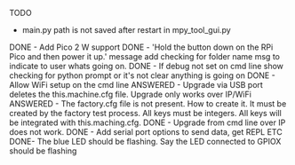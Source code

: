 TODO

- main.py path is not saved after restart in mpy_tool_gui.py

DONE - Add Pico 2 W support
DONE - 'Hold the button down on the RPi Pico and then power it up.' message add checking for folder name msg to indicate to user whats going on.
DONE - If debug not set on cmd line show checking for python prompt or it's not clear anything is going on
DONE - Allow WiFi setup on the cmd line
ANSWERED - Upgrade via USB port deletes the this.machine.cfg file. Upgrade only works over IP/WiFi
ANSWERED - The factory.cfg file is not present. How to create it.
  It must be created by the factory test process. All keys must be integers. All keys will be integrated with this.maching.cfg.
DONE - Upgrade from cmd line over IP does not work.
DONE - Add serial port options to send data, get REPL ETC
DONE- The blue LED should be flashing. Say the LED connected to GPIOX should be flashing


